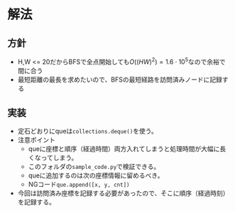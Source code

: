 # 解法

## 方針

* H,W <= 20だからBFSで全点開始しても$O((HW)^2) = 1.6 \cdot 10^5$なので余裕で間に合う
* 最短距離の最長を求めたいので、BFSの最短経路を訪問済みノードに記録する

## 実装

* 定石どおりにqueは`collections.deque()`を使う。
* 注意ポイント
  * queに座標と順序（経過時間）両方入れてしまうと処理時間が大幅に長くなってしまう。
  * このフォルダの`sample_code.py`で検証できる。
  * queに追加するのは次の座標情報に留めるべき。
  * NGコード`que.append([x, y, cnt])`
* 今回は訪問済み座標を記録する必要があったので、そこに順序（経過時刻）を記録する。